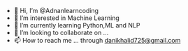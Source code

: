 - 👋 Hi, I’m @Adnanlearncoding
- 👀 I’m interested in Machine Learning
- 🌱 I’m currently learning Python,ML and NLP
- 💞️ I’m looking to collaborate on ...
- 📫 How to reach me ... through danikhalid725@gmail.com

<!---
Adnanlearncoding/Adnanlearncoding is a ✨ special ✨ repository because its `README.md` (this file) appears on your GitHub profile.
You can click the Preview link to take a look at your changes.
--->
